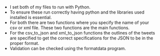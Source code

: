 - I set both of my files to run with Python. 
- To ensure these run correctly having python and the libraries used installed is essential. 
- For both there are two functions where you specify the name of your csv or xml file. These two functions are the main functions. 
- For the csv_to_json and xml_to_json functions the outlines of the tweets are specified to get the correct specifications for the JSON to be in the proper format. 
- Validation can be checked using the formatdata program. 

